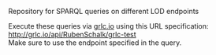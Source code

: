 
Repository for SPARQL queries on different LOD endpoints

Execute these queries via <a href="http://grlc.io" target="_blank">grlc.io</a> using this URL specification: http://grlc.io/api/RubenSchalk/grlc-test  
Make sure to use the endpoint specified in the query.




